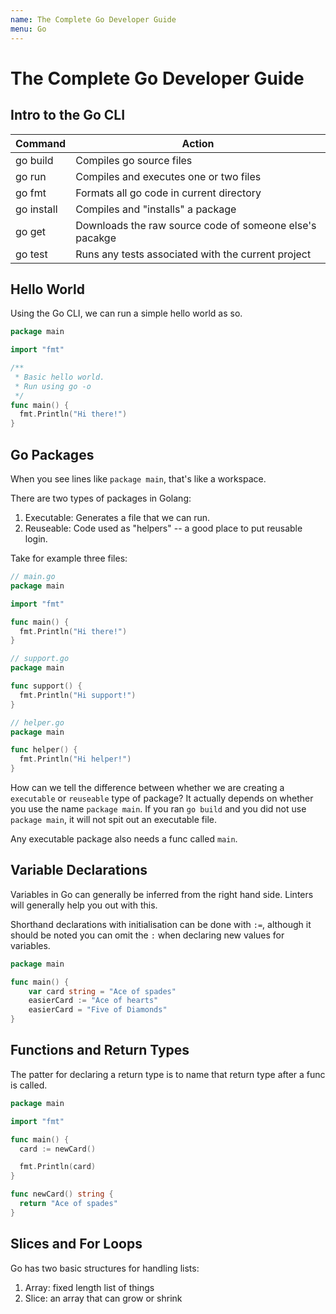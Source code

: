 ```yaml
---
name: The Complete Go Developer Guide
menu: Go
---
```


# The Complete Go Developer Guide

## Intro to the Go CLI

| Command    | Action                                                  |
| ---------- | ------------------------------------------------------- |
| go build   | Compiles go source files                                |
| go run     | Compiles and executes one or two files                  |
| go fmt     | Formats all go code in current directory                |
| go install | Compiles and "installs" a package                       |
| go get     | Downloads the raw source code of someone else's pacakge |
| go test    | Runs any tests associated with the current project      |

## Hello World

Using the Go CLI, we can run a simple hello world as so.

```go
package main

import "fmt"

/**
 * Basic hello world.
 * Run using go -o
 */
func main() {
  fmt.Println("Hi there!")
}
```

## Go Packages

When you see lines like `package main`, that's like a workspace. 

There are two types of packages in Golang: 

1. Executable: Generates a file that we can run.
2. Reuseable: Code used as "helpers" -- a good place to put reusable login.

Take for example three files:

```go
// main.go
package main

import "fmt"

func main() {
  fmt.Println("Hi there!")
}

// support.go
package main

func support() {
  fmt.Println("Hi support!")
}

// helper.go
package main

func helper() {
  fmt.Println("Hi helper!")
}
```

How can we tell the difference between whether we are creating a `executable` or `reuseable` type of package? It actually depends on whether you use the name `package main`. If you ran `go build` and you did not use `package main`, it will not spit out an executable file.

Any executable package also needs a func called `main`.

## Variable Declarations

Variables in Go can generally be inferred from the right hand side. Linters will generally help you out with this.

Shorthand declarations with initialisation can be done with `:=`, although it should be noted you can omit the `:` when declaring new values for variables.

```go
package main

func main() {
    var card string = "Ace of spades"
    easierCard := "Ace of hearts"
    easierCard = "Five of Diamonds"
}
```

## Functions and Return Types

The patter for declaring a return type is to name that return type after a func is called.

```go
package main

import "fmt"

func main() {
  card := newCard()

  fmt.Println(card)
}

func newCard() string {
  return "Ace of spades"
}
```

## Slices and For Loops

Go has two basic structures for handling lists: 

1. Array: fixed length list of things
2. Slice: an array that can grow or shrink